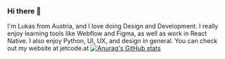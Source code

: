 ### Hi there 👋
I'm Lukas from Austria, and I love doing Design and Development. I really enjoy learning tools like Webflow and Figma, as well as work in React Native.
I also enjoy Python, UI, UX, and design in general. You can check out my website at jetcode.at
[![Anurag's GitHub stats](https://github-readme-stats.vercel.app/api?username=RustyKraken2971)](https://github.com/anuraghazra/github-readme-stats)
